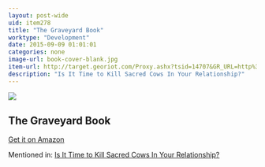 ```yaml
---
layout: post-wide
uid: item278
title: "The Graveyard Book"
worktype: "Development"
date: 2015-09-09 01:01:01
categories: none
image-url: book-cover-blank.jpg
item-url: http://target.georiot.com/Proxy.ashx?tsid=14707&GR_URL=http%3A%2F%2Fwww.amazon.com%2FThe-Graveyard-Book-Neil-Gaiman%2Fdp%2F0060530944%2F
description: "Is It Time to Kill Sacred Cows In Your Relationship?"
---
```

<a href="http://target.georiot.com/Proxy.ashx?tsid=14707&GR_URL=http%3A%2F%2Fwww.amazon.com%2FThe-Graveyard-Book-Neil-Gaiman%2Fdp%2F0060530944%2F" target="blank"><img src="../../../../img/thumbs/book-cover-blank.jpg" class="prod-img"></a>
<h2>The Graveyard Book</h2>
<p><a href="http://target.georiot.com/Proxy.ashx?tsid=14707&GR_URL=http%3A%2F%2Fwww.amazon.com%2FThe-Graveyard-Book-Neil-Gaiman%2Fdp%2F0060530944%2F" target="blank">Get it on Amazon</a><p>
<p>Mentioned in: <a href="http://fourhourworkweek.com/2015/05/20/google-x/" target="blank">Is It Time to Kill Sacred Cows In Your Relationship?</a></p>
